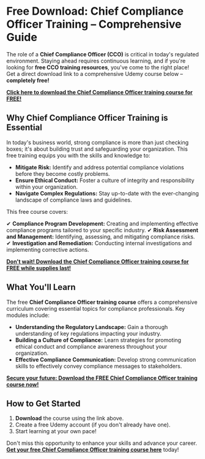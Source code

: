 # Free Download: Chief Compliance Officer Training – Comprehensive Guide

The role of a **Chief Compliance Officer (CCO)** is critical in today's regulated environment. Staying ahead requires continuous learning, and if you're looking for **free CCO training resources**, you've come to the right place! Get a direct download link to a comprehensive Udemy course below – **completely free!**

[**Click here to download the Chief Compliance Officer training course for FREE!**](https://udemywork.com/chief-compliance-officer-training)

## Why Chief Compliance Officer Training is Essential

In today's business world, strong compliance is more than just checking boxes; it's about building trust and safeguarding your organization. This free training equips you with the skills and knowledge to:

*   **Mitigate Risk:** Identify and address potential compliance violations before they become costly problems.
*   **Ensure Ethical Conduct:** Foster a culture of integrity and responsibility within your organization.
*   **Navigate Complex Regulations:** Stay up-to-date with the ever-changing landscape of compliance laws and guidelines.

This free course covers:

✔ **Compliance Program Development:** Creating and implementing effective compliance programs tailored to your specific industry.
✔ **Risk Assessment and Management:** Identifying, assessing, and mitigating compliance risks.
✔ **Investigation and Remediation:** Conducting internal investigations and implementing corrective actions.

[**Don't wait! Download the Chief Compliance Officer training course for FREE while supplies last!**](https://udemywork.com/chief-compliance-officer-training)

## What You'll Learn

The free **Chief Compliance Officer training course** offers a comprehensive curriculum covering essential topics for compliance professionals. Key modules include:

*   **Understanding the Regulatory Landscape:** Gain a thorough understanding of key regulations impacting your industry.
*   **Building a Culture of Compliance:** Learn strategies for promoting ethical conduct and compliance awareness throughout your organization.
*   **Effective Compliance Communication:** Develop strong communication skills to effectively convey compliance messages to stakeholders.

[**Secure your future: Download the FREE Chief Compliance Officer training course now!**](https://udemywork.com/chief-compliance-officer-training)

## How to Get Started

1.  **Download** the course using the link above.
2.  Create a free Udemy account (if you don't already have one).
3.  Start learning at your own pace!

Don't miss this opportunity to enhance your skills and advance your career. **[Get your free Chief Compliance Officer training course here](https://udemywork.com/chief-compliance-officer-training)** today!
